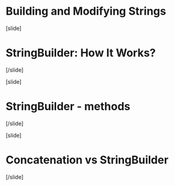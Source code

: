 # Building and Modifying Strings

[slide]
# StringBuilder: How It Works?


[/slide]

[slide]
# StringBuilder - methods


[/slide]

[slide]

# Concatenation vs StringBuilder

[/slide]
















